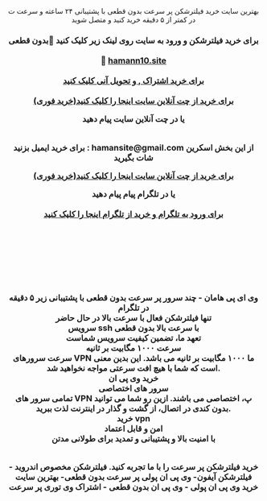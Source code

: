 
<center>  بهترین سایت خرید فیلترشکن پر سرعت بدون قطعی با پشتیبانی ۲۴ ساعته و سرعت ت  در کمتر از ۵ دقیقه خرید  کنید و متصل شوید <h3> <b> 
 برای خرید فیلترشکن و ورود به سایت روی لینک زیر کلیک کنید 🚀بدون قطعی 
    <br>  <br>
 🔴 <a href="https://hamann11.site/">hamann10.site </a>
  <br>  <br>
<a href="https://hamann11.site/">برای خرید اشتراک , و تحویل آنی کلیک کنید </a>
   <br>  <br>
 <a href="https://goftino.com/c/ZQfxxD">برای خرید از چت آنلاین سایت اینجا را کلیک کنید(خرید فوری)</a>


یا در چت آنلاین سایت پیام دهید   <br>  <br>
<p><span>برای خرید ایمیل  بزنید : hamansite@gmail.com 
 از این بخش اسکرین شات بگیرید 

 <a href="https://goftino.com/c/ZQfxxD">برای خرید از چت آنلاین سایت اینجا را کلیک کنید(خرید فوری)</a>


یا در تلگرام پیام پیام دهید   <br>  <br>
<a href="http://tlgrm.in/haman_site">برای ورود به تلگرام و خرید از تلگرام  اینجا را کلیک کنید</a>
<p><span>
  <br> <br> <br> <p><span><img src="https://hamann1.site/wp-content/uploads/2023/10/baner-hamaaan.png" alt=""/></span></p><br> 

وی ای پی هامان - چند سرور پر سرعت بدون قطعی  با پشتیبانی زیر ۵ دقیقه در تلگرام 
<br> 
تنها فیلترشکن فعال با سرعت بالا در حال حاضر
<br> 
  سرویس  ssh با سرعت بالا بدون قطعی
<br> 
تعهد ما، تضمین کیفیت سرویس شماست
<br> 
سرعت ۱۰۰۰ مگابیت بر ثانیه<br> 
سرعت سرورهای VPN ما ۱۰۰۰ مگابیت بر ثانیه می باشد. این بدین معنی است که شما با هیچ افت سرعتی مواجه نخواهید شد.
<br> 
خرید وی پی ان
<br> 
سرور های اختصاصی<br> 
تمامی سرور های VPN پ، اختصاصی می باشند. ازین رو شما می توانید بدون کندی در اتصال، از گشت و گذار در اینترنت لذت ببرید.
<br> 
خرید vpn
<br> 
امن و قابل اعتماد<br> 
با امنیت بالا  و پشتیبانی و تمدید برای طولانی مدتن 

<br> 
خرید فیلترشکن پر سرعت را با ما تجربه کنید. فیلترشکن مخصوص اندروید - فیلترشکن  آیفون- وی پی ان پولی پر سرعت بدون قطعی- بهترین سایت خرید وی پی ان پولی - وی پی ان بدون قطعی - اشتراک وی توری پر سرعت

</b>  </h3> </center>

